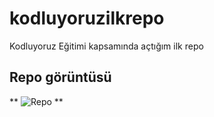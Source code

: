 # kodluyoruzilkrepo
Kodluyoruz Eğitimi kapsamında açtığım ilk repo
## Repo görüntüsü

** ![Repo](src/repo.jpg) **